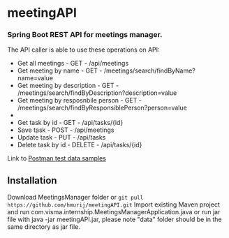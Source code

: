 # meetingAPI
### Spring Boot REST API for meetings manager.

The API caller is able to use these operations on API:

- Get all meetings           - GET   - /api/meetings
- Get meeting by name        - GET   - /meetings/search/findByName?name=value   
- Get meeting by description - GET   - /meetings/search/findByDescription?description=value
- Get meeting by resposnbile person - GET - /meetings/search/findByResponsiblePerson?person=value
- 
- Get task by id             - GET    - /api/tasks/{id}
- Save task                  - POST   - /api/meetings
- Update task                - PUT    - /api/tasks
- Delete task by id          - DELETE - /api/tasks/{id}

Link to [Postman test data samples](https://www.postman.com/avionics-physicist-21440496/workspace/rest-api/collection/18662089-a1f790cc-fe78-4f74-ba8c-60959fbee1ed)

## Installation

Download MeetingsManager folder or ```git pull https://github.com/hmurij/meetingAPI.git``` 
Import existing Maven project and run com.visma.internship.MeetingsManagerApplication.java or run jar file with java -jar meetingAPI.jar, please note "data" folder should be in the same directory as jar file.
